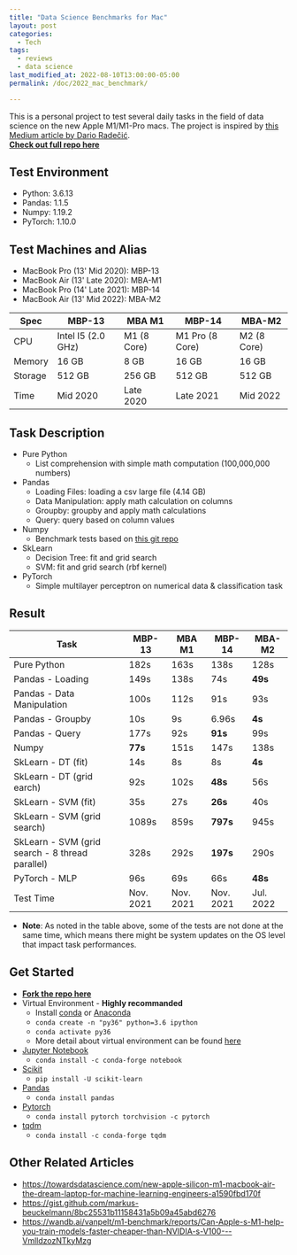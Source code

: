 ```yaml
---
title: "Data Science Benchmarks for Mac"
layout: post
categories:
  - Tech
tags:
  - reviews
  - data science
last_modified_at: 2022-08-10T13:00:00-05:00
permalink: /doc/2022_mac_benchmark/

---
```


This is a personal project to test several daily tasks in the field of data science on the new Apple M1/M1-Pro macs. The project is inspired by [
this Medium article by
Dario Radečić](https://towardsdatascience.com/are-the-new-m1-macbooks-any-good-for-data-science-lets-find-out-e61a01e8cad1).\
**[Check out full repo here](https://github.com/JoeyHou/Mac-DataScience-Benchmarks)**

## Test Environment
- Python: 3.6.13
- Pandas: 1.1.5
- Numpy: 1.19.2
- PyTorch: 1.10.0

## Test Machines and Alias
- MacBook Pro (13' Mid 2020): MBP-13
- MacBook Air (13' Late 2020): MBA-M1
- MacBook Pro (14' Late 2021): MBP-14
- MacBook Air (13' Mid 2022): MBA-M2

| Spec    | MBP-13 | MBA M1 | MBP-14 | MBA-M2| 
| ------- | -------------| ------------ | -------- | -------- |
| CPU 	  | Intel I5 (2.0 GHz) | M1 (8 Core) | M1 Pro (8 Core) | M2 (8 Core) | 
| Memory  | 16 GB	| 8 GB	| 16 GB | 16 GB |
| Storage | 512 GB	| 256 GB | 512 GB | 512 GB|
| Time    | Mid 2020 | Late 2020 | Late 2021 | Mid 2022 |


## Task Description
- Pure Python
	- List comprehension with simple math computation (100,000,000 numbers)
- Pandas
	- Loading Files: loading a csv large file (4.14 GB)
	- Data Manipulation: apply math calculation on columns
	- Groupby: groupby and apply math calculations
	- Query: query based on column values
- Numpy
	- Benchmark tests based on [this git repo](https://gist.github.com/markus-beuckelmann/8bc25531b11158431a5b09a45abd6276)
- SkLearn
	- Decision Tree: fit and grid search
	- SVM: fit and grid search (rbf kernel)
- PyTorch
	- Simple multilayer perceptron on numerical data & classification task

## Result

| Task       				| MBP-13 | MBA M1 | MBP-14 |  MBA-M2 |
| ---------------------		| ------ 	| ------ | ------ | ------ | 
| Pure Python 			 	| 182s		| 163s | 138s|  128s|
| Pandas - Loading   		| 149s		| 138s | 74s|  **49s** |
| Pandas - Data Manipulation | 100s 		| 112s | 91s|  93s |
| Pandas - Groupby 			| 10s   | 9s | 6.96s |  **4s**| 
| Pandas - Query   			| 177s 		| 92s| **91s** |  99s |
| Numpy   					| **77s** 	| 151s | 147s|  138s|
| SkLearn - DT (fit)		| 14s		| 8s | 8s|  **4s** |
| SkLearn - DT (grid earch)	| 92s		| 102s | **48s** |  56s |
| SkLearn - SVM (fit) 		| 35s	 	| 27s | **26s**|  40s|
| SkLearn - SVM (grid search) | 1089s    | 859s | **797s** |  945s |
| SkLearn - SVM (grid search - 8 thread parallel) 		| 328s    | 292s | **197s**|  290s |
| PyTorch - MLP 			| 96s 		| 69s| 66s|  **48s**|
| Test Time	| Nov. 2021| Nov. 2021 | Nov. 2021 | Jul. 2022 | 

- **Note**: As noted in the table above, some of the tests are not done at the same time, which means there might be system updates on the OS level that impact task performances.

## Get Started
- **[Fork the repo here](https://github.com/JoeyHou/Mac-DataScience-Benchmarks)**
- Virtual Environment - **Highly recommanded**
	- Install [conda](https://docs.conda.io/projects/conda/en/latest/user-guide/install/macos.html) or [Anaconda](https://docs.anaconda.com/anaconda/install/index.html)
	- `conda create -n "py36" python=3.6 ipython`
	- `conda activate py36`
	- More detail about virtual environment can be found [here](https://stackoverflow.com/questions/56713744/how-to-create-conda-environment-with-specific-python-version)
- [Jupyter Notebook](https://jupyter.org/install)
	- `conda install -c conda-forge notebook`
- [Scikit](https://scikit-learn.org/stable/install.html)
	- `pip install -U scikit-learn`
- [Pandas](https://pandas.pydata.org/docs/getting_started/install.html)
	- `conda install pandas`
- [Pytorch](https://pytorch.org/get-started/locally)
	- `conda install pytorch torchvision -c pytorch`
- [tqdm](https://github.com/tqdm/tqdm)
	- `conda install -c conda-forge tqdm`


## Other Related Articles
- https://towardsdatascience.com/new-apple-silicon-m1-macbook-air-the-dream-laptop-for-machine-learning-engineers-a1590fbd170f
- https://gist.github.com/markus-beuckelmann/8bc25531b11158431a5b09a45abd6276
- https://wandb.ai/vanpelt/m1-benchmark/reports/Can-Apple-s-M1-help-you-train-models-faster-cheaper-than-NVIDIA-s-V100---VmlldzozNTkyMzg
